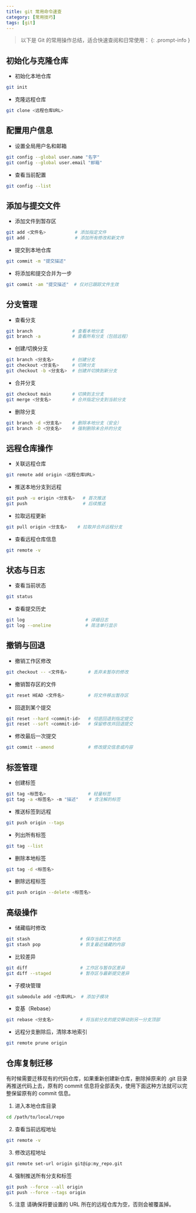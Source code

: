 ```yaml
---
title: git 常用命令速查
category: [常用技巧]
tags: [git]
---
```


> 以下是 Git 的常用操作总结，适合快速查阅和日常使用：
{: .prompt-info }

## 初始化与克隆仓库

+ 初始化本地仓库
```bash
git init
```
+ 克隆远程仓库
```bash
git clone <远程仓库URL>
```

## 配置用户信息

+ 设置全局用户名和邮箱

```bash
git config --global user.name "名字"
git config --global user.email "邮箱"
```
+ 查看当前配置

```bash
git config --list
```

## 添加与提交文件

+ 添加文件到暂存区
```bash
git add <文件名>           # 添加指定文件
git add .                 # 添加所有修改和新文件
```
+ 提交到本地仓库

```bash
git commit -m "提交描述"
```

+ 将添加和提交合并为一步

```bash
git commit -am "提交描述"  # 仅对已跟踪文件生效
```

## 分支管理

+ 查看分支

```bash
git branch               # 查看本地分支
git branch -a            # 查看所有分支（包括远程）
```
+ 创建/切换分支

```bash
git branch <分支名>       # 创建分支
git checkout <分支名>     # 切换分支
git checkout -b <分支名>  # 创建并切换到新分支
```

+ 合并分支

```bash
git checkout main        # 切换到主分支
git merge <分支名>        # 合并指定分支到当前分支
```

+ 删除分支

```bash
git branch -d <分支名>    # 删除本地分支（安全）
git branch -D <分支名>    # 强制删除未合并的分支
```

## 远程仓库操作
+ 关联远程仓库

```bash
git remote add origin <远程仓库URL>
```
+ 推送本地分支到远程

```bash
git push -u origin <分支名>   # 首次推送
git push                     # 后续推送
```

+ 拉取远程更新

```bash
git pull origin <分支名>    # 拉取并合并远程分支
```

+ 查看远程仓库信息

```bash
git remote -v
```

## 状态与日志
+ 查看当前状态

```bash
git status
```
+ 查看提交历史

```bash
git log                       # 详细日志
git log --oneline             # 简洁单行显示
```

## 撤销与回退
+ 撤销工作区修改

```bash
git checkout -- <文件名>        # 丢弃未暂存的修改
```
+ 撤销暂存区的文件

```bash
git reset HEAD <文件名>         # 将文件移出暂存区
```

+ 回退到某个提交

```bash
git reset --hard <commit-id>   # 彻底回退到指定提交
git reset --soft <commit-id>   # 保留修改并回退提交
```

+ 修改最后一次提交

```bash
git commit --amend             # 修改提交信息或内容
```

## 标签管理
+ 创建标签

```bash
git tag <标签名>                # 轻量标签
git tag -a <标签名> -m "描述"    # 含注解的标签
```
+ 推送标签到远程

```bash
git push origin --tags
```
+ 列出所有标签

```bash
git tag --list
```
+ 删除本地标签

```bash
git tag -d <标签名>
```

+ 删除远程标签

```bash
git push origin --delete <标签名>
```

## 高级操作
+ 储藏临时修改

```bash
git stash                   # 保存当前工作状态
git stash pop               # 恢复最近储藏的内容
```
+ 比较差异

```bash
git diff                    # 工作区与暂存区差异
git diff --staged           # 暂存区与最新提交差异
```
+ 子模块管理

```bash
git submodule add <仓库URL>  # 添加子模块
```
+ 变基（Rebase）

```bash
git rebase <分支名>          # 将当前分支的提交移动到另一分支顶部
```
+ 远程分支删除后，清除本地索引

```bash
git remote prune origin
```

## 仓库复制迁移

有时候需要迁移现有的代码仓库，如果重新创建新仓库，删除掉原来的 .git 目录再推送代码上去，原有的 commit 信息将全部丢失，使用下面这种方法就可以完整保留原有的 commit 信息。

1. 进入本地仓库目录

```bash
cd /path/to/local/repo
```

2. 查看当前远程地址

```bash
git remote -v
```

3. 修改远程地址

```bash
git remote set-url origin git@ip:my_repo.git
```

4. 强制推送所有分支和标签

```bash
git push --force --all origin
git push --force --tags origin
```

5. 注意
请确保将要设置的 URL 所在的远程仓库为空，否则会被覆盖掉。